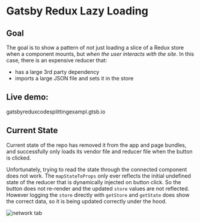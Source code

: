 # Gatsby Redux Lazy Loading

## Goal

The goal is to show a pattern of _not_ just loading a slice of a Redux store when a component mounts, but _when the user interacts with the site_. In this case, there is an expensive reducer that:

- has a large 3rd party dependency
- imports a large JSON file and sets it in the store

## Live demo:

gatsbyreduxcodesplittingexampl.gtsb.io

## Current State

Current state of the repo has removed it from the app and page bundles, and successfully only loads its vendor file and reducer file when the button is clicked.

Unfortunately, trying to read the state through the connected component does not work. The `mapStateToProps` only ever reflects the initial undefined state of the reducer that is dynamically injected on button click. So the button does not re-render and the updated `store` values are not reflected. However logging the `store` directly with `getStore` and `getState` does show the correct data, so it is being updated correctly under the hood.

![network tab](https://github.com/gatsby-inc/gatsby-redux-code-splitting-example/blob/main/static/screenshot.png)
